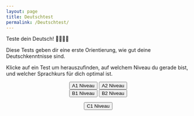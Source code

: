 ```yaml
---
layout: page
title: Deutschtest
permalink: /Deutschtest/
---
```


Teste dein Deutsch! 👩‍🎓👨‍🎓

Diese Tests geben dir eine erste Orientierung, wie gut deine Deutschkenntnisse sind.

Klicke auf ein Test um herauszufinden, auf welchem Niveau du gerade bist, und welcher Sprachkurs für dich optimal ist. 


<div class="btn-group" style="text-align:center">
    <button class="button green" onclick="location.href='A1_Deutschtest'" type="button" ><span>A1 Niveau </span></button>
    <button class="button green" onclick="location.href='A2_Deutschtest'" type="button" ><span>A2 Niveau </span></button>
</div>

<div class="btn-group" style="text-align:center">
    <button class="button yellow" onclick="location.href='B1_Deutschtest'" type="button" ><span>B1 Niveau </span></button>
    <button class="button yellow" onclick="location.href='B2_Deutschtest'" type="button" ><span>B2 Niveau </span></button>
</div>

<p style="text-align:center">
    <button class="button red" onclick="location.href='C1_Deutschtest'" type="button" ><span>C1 Niveau </span></button>
</p>


<!-- <iframe src="https://docs.google.com/forms/d/e/1FAIpQLSfLjVL-U5y489F148YAAwIMi7q5DLaz5_fSN9Tyl0HQStHyiA/viewform?embedded=true" frameborder="0" scrolling="no" onload="resizeIframe(this)">Wird geladen…</iframe> -->
